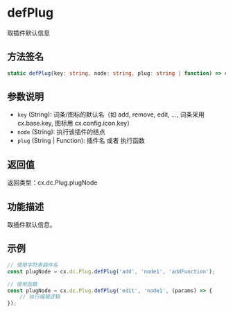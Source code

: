 # defPlug

取插件默认信息

## 方法签名
```typescript
static defPlug(key: string, node: string, plug: string | function) => cx.dc.Plug.plugNode
```

## 参数说明
- `key` (String): 词条/图标的默认名（如 add, remove, edit, ..., 词条采用 cx.base.key, 图标用 cx.config.icon.key）
- `node` (String): 执行该插件的结点
- `plug` (String | Function): 插件名 或者 执行函数

## 返回值
返回类型：cx.dc.Plug.plugNode

## 功能描述
取插件默认信息。

## 示例
```typescript
// 使用字符串插件名
const plugNode = cx.dc.Plug.defPlug('add', 'node1', 'addFunction');

// 使用函数
const plugNode = cx.dc.Plug.defPlug('edit', 'node1', (params) => {
    // 执行编辑逻辑
});
``` 